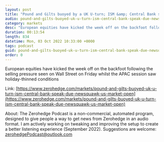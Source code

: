 ```yaml
---
layout: post
title: "Pound and Gilts buoyed by a UK U-turn; ISM &amp; Central Bank speak due - Newsquawk US Market Open"
audio: pound-and-gilts-buoyed-uk-u-turn-ism-central-bank-speak-due-newsquawk-us-market-open-0
category: markets
desc: "European equities have kicked the week off on the backfoot following the selling pressure seen on Wall Street on Friday whilst the APAC session saw holiday-thinned conditions"
duration: 00:13:54
length: 834
datetime: Mon, 03 Oct 2022 10:33:00 +0000
tags: podcast
guid: pound-and-gilts-buoyed-uk-u-turn-ism-central-bank-speak-due-newsquawk-us-market-open-0
order: 0
---
```

European equities have kicked the week off on the backfoot following the selling pressure seen on Wall Street on Friday whilst the APAC session saw holiday-thinned conditions

Link: [https://www.zerohedge.com/markets/pound-and-gilts-buoyed-uk-u-turn-ism-central-bank-speak-due-newsquawk-us-market-open](https://www.zerohedge.com/markets/pound-and-gilts-buoyed-uk-u-turn-ism-central-bank-speak-due-newsquawk-us-market-open)

About: The Zerohedge Podcast is a non-commercial, automated program, designed to give people a way to get news from Zerohedge in an audio format.  I am actively working on tweaking and improving the setup to create a better listening experience (September 2022).  Suggestions are welcome: [zerohedgePodcast@outlook.com](mailto:zerohedgePodcast@outlook.com)